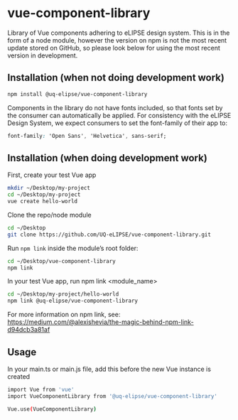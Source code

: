 # vue-component-library

Library of Vue components adhering to eLIPSE design system. This is in the form of a node module, however the version on npm is not the most recent update stored on GitHub, so please look below for using the most recent version in development.

## Installation (when not doing development work)
```bash
npm install @uq-elipse/vue-component-library
```

Components in the library do not have fonts included, so that fonts set by the consumer can automatically be applied. For consistency with the eLIPSE Design System, we expect consumers to set the font-family of their app to:
```css
font-family: 'Open Sans', 'Helvetica', sans-serif;
```

## Installation (when doing development work)
First, create your test Vue app
```bash
mkdir ~/Desktop/my-project
cd ~/Desktop/my-project
vue create hello-world
```

Clone the repo/node module
```bash
cd ~/Desktop
git clone https://github.com/UQ-eLIPSE/vue-component-library.git
```

Run `npm link` inside the module’s root folder:
```bash
cd ~/Desktop/vue-component-library
npm link
```

In your test Vue app, run npm link <module_name>
```bash
cd ~/Desktop/my-project/hello-world
npm link @uq-elipse/vue-component-library
```

For more information on npm link, see: https://medium.com/@alexishevia/the-magic-behind-npm-link-d94dcb3a81af

## Usage
In your main.ts or main.js file, add this before the new Vue instance is created
```bash
import Vue from 'vue'
import VueComponentLibrary from '@uq-elipse/vue-component-library'

Vue.use(VueComponentLibrary)
```

